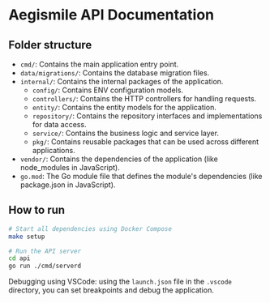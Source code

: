 # Aegismile API Documentation

## Folder structure

- `cmd/`: Contains the main application entry point.
- `data/migrations/`: Contains the database migration files.
- `internal/`: Contains the internal packages of the application.
  - `config/`: Contains ENV configuration models.
  - `controllers/`: Contains the HTTP controllers for handling requests.
  - `entity/`: Contains the entity models for the application.
  - `repository/`: Contains the repository interfaces and implementations for data access.
  - `service/`: Contains the business logic and service layer.
  - `pkg/`: Contains reusable packages that can be used across different applications.
- `vendor/`: Contains the dependencies of the application (like node_modules in JavaScript).
- `go.mod`: The Go module file that defines the module's dependencies (like package.json in JavaScript).

## How to run

```bash
# Start all dependencies using Docker Compose
make setup

# Run the API server
cd api
go run ./cmd/serverd
```

Debugging using VSCode: using the `launch.json` file in the `.vscode` directory, you can set breakpoints and debug the application.
